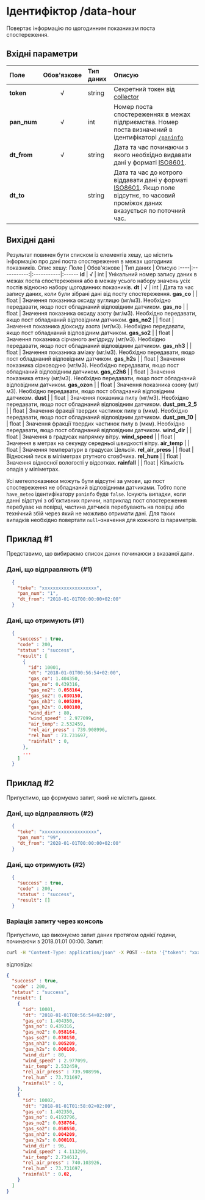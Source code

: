# Ідентифіктор /data-hour
Повертає інформацію по щогодинним показникам поста спостереження.

## Вхідні параметри
Поле | Обов'язкове | Тип даних | Описую
:----|:-----------:|:-----------|:------
**token** | √ | string | Секретний токен від [collector](/99_Глосарій#collector)
**pan_num** | √ | int | Номер поста спостереженнях в межах підприємства. Номер поста визначений в ідентифікаторі [`/paninfo`](/03_REST_протокол/10_paninfo)
**dt_from**| √ | string | Дата та час починаючи з якого необхідно видавати дані у форматі [ISO8601](/99_Глосарій#iso8601).
**dt_to**|  | string | Дата та час до котрого віддавати дані у форматі [ISO8601](/99_Глосарій#iso8601). Якщо поле відсутнє, то часовий проміжок даних вказується по поточний час.

## Вихідні дані
Результат повинен бути списком із елементів хешу, що містить інформацію про дані поста спостереження в межах щогодиних показників. Опис хешу:
Поле | Обов'язкове | Тип даних | Описую
:----|:-----------:|:-----------|:------
**id** | √ | int | Унікальний номер запису даних в межах поста спостереження або в межау усього набору значень усіх постів відносно набору щогодинних показників.
**dt** | √ | int | Дата та час запису даних, коли були зібрані дані від посту спостереження.
**gas_co** |  | float | Значення показника оксиду вуглицю (мг/м3). Необхідно передавати, якщо пост обладнаний відповідним датчиком.
**gas_no** |  | float | Значення показника оксиду азоту (мг/м3). Необхідно передавати, якщо пост обладнаний відповідним датчиком.
**gas_no2** |  | float | Значення показника діоксиду азота (мг/м3). Необхідно передавати, якщо пост обладнаний відповідним датчиком.
**gas_so2** |  | float | Значення показника сірчаного ангідриду (мг/м3). Необхідно передавати, якщо пост обладнаний відповідним датчиком.
**gas_nh3** |  | float | Значення показника аміаку (мг/м3). Необхідно передавати, якщо пост обладнаний відповідним датчиком.
**gas_h2s** |  | float | Значення показника сірководню (мг/м3). Необхідно передавати, якщо пост обладнаний відповідним датчиком.
**gas_c2h6** |  | float | Значення показника етану (мг/м3). Необхідно передавати, якщо пост обладнаний відповідним датчиком.
**gas_ozon** |  | float | Значення показника озону (мг/м3). Необхідно передавати, якщо пост обладнаний відповідним датчиком.
**dust** |  | float | Значення показника пилу (мг/м3). Необхідно передавати, якщо пост обладнаний відповідним датчиком.
**dust_pm_2_5** |  | float | Значення фракції твердих частинок пилу в (мкм). Необхідно передавати, якщо пост обладнаний відповідним датчиком.
**dust_pm_10** |  | float | Значення фракції твердих частинок пилу в (мкм). Необхідно передавати, якщо пост обладнаний відповідним датчиком.
**wind_dir** |  | float | Значення в градусах напрямку вітру.
**wind_speed** |  | float | Значення в метрах на секунду середньої швидкості вітру.
**air_temp** |  | float | Значення температури в градусах Цельсія.
**rel_air_press** |  | float | Відносний тиск в міліметрах ртутного стовбчика.
**rel_hum** |  | float | Значення відносної вологості у відсотках.
**rainfall** |  | float | Кількість опадів у міліметрах.

Усі метеопоказники можуть бути відсутні за умови, що пост спостереження не обладнаний відповідними датчиками. Тобто поле `have_meteo` ідентифікатору `paninfo` буде `false`. Існують випадки, коли данні відстуні з об'єктивних прични, наприклад пост спостереження перебуває на повірці, частина датчиків перебувають на повірці або технічний збій через який не можливо отримати дані. Для таких випадків необхідно повертати `null`–значення для кожного із параметрів.

## Приклад #1
Представимо, що вибираємо список даних починаюси з вказаної дати.

### Дані, що відправляють (#1)
```JSON
  {
    "toke": "xxxxxxxxxxxxxxxxxxxx",
    "pan_num": "1",
    "dt_from": "2018-01-01T00:00:00+02:00"
  }
```

### Дані, що отримують (#1)
```JSON
  {
    "success" : true,
    "code" : 200,
    "status" : "success",
    "result": [
      {
        "id": 10001,
        "dt": "2018-01-01T00:56:54+02:00",
        "gas_co": 1.404350,
        "gas_no": 0.439316,
        "gas_no2": 0.058164,
        "gas_so2": 0.030150,
        "gas_nh3": 0.005209,
        "gas_h2s": 0.000100,
        "wind_dir" : 80,
        "wind_speed" : 2.977099,
        "air_temp": 2.532459,
        "rel_air_press" : 739.908996,
        "rel_hum" : 73.731697,
        "rainfall" : 0,
      },
      ...
    ]
  }
```
## Приклад #2
Припустимо, що формуємо запит, який не містить даних.

### Дані, що відправляють (#2)
```JSON
  {
    "toke": "xxxxxxxxxxxxxxxxxxxx",
    "pan_num": "99",
    "dt_from": "2028-01-01T00:00:00+02:00"
  }
```

### Дані, що отримують (#2)
```JSON
  {
    "success" : true,
    "code" : 200,
    "status" : "success",
    "result": []
  }
```


### Варіація запиту через консоль
Припустимо, що виконуємо запит даних протягом однієї години, починаючи з 2018.01.01 00:00.
Запит:
```BASH
curl -H "Content-Type: application/json" -X POST --data '{"token": "xxxxxxxxxxxxxxxxxxxx", "pan_num": 1, "dt_from": "2018-01-01T00:00:00+02:00", "dt_to": "2018-01-01T02:10:00+02:00" }' "http://example.com/data-hour"
```
відповідь:
```JSON
{
  "success" : true,
  "code" : 200,
  "status" : "success",
  "result": [
    {
      "id": 10001,
      "dt": "2018-01-01T00:56:54+02:00",
      "gas_co": 1.404350,
      "gas_no": 0.439316,
      "gas_no2": 0.058164,
      "gas_so2": 0.030150,
      "gas_nh3": 0.005209,
      "gas_h2s": 0.000100,
      "wind_dir" : 80,
      "wind_speed" : 2.977099,
      "air_temp": 2.532459,
      "rel_air_press" : 739.908996,
      "rel_hum" : 73.731697,
      "rainfall" : 0,
    },
    {
      "id": 10002,
      "dt": "2018-01-01T01:58:02+02:00",
      "gas_co": 1.402350,
      "gas_no": 0.4193796,
      "gas_no2": 0.038764,
      "gas_so2": 0.050550,
      "gas_nh3": 0.004209,
      "gas_h2s": 0.000101,
      "wind_dir" : 96,
      "wind_speed" : 4.113299,
      "air_temp": 2.734612,
      "rel_air_press" : 740.103926,
      "rel_hum" : 73.731697,
      "rainfall" : 0.02,
    }
  ]
}
```
